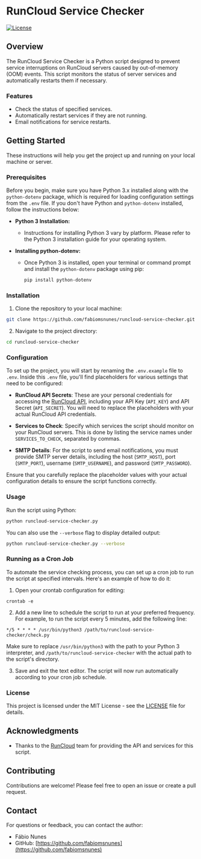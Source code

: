 # RunCloud Service Checker

[![License](https://img.shields.io/github/license/fabiomsnunes/runcloud-service-checker)](https://github.com/fabiomsnunes/runcloud-service-checker/blob/main/LICENSE)

## Overview

The RunCloud Service Checker is a Python script designed to prevent service interruptions on RunCloud servers caused by out-of-memory (OOM) events. This script monitors the status of server services and automatically restarts them if necessary.

### Features

- Check the status of specified services.
- Automatically restart services if they are not running.
- Email notifications for service restarts.

## Getting Started

These instructions will help you get the project up and running on your local machine or server.

### Prerequisites

Before you begin, make sure you have Python 3.x installed along with the `python-dotenv` package, which is required for loading configuration settings from the `.env` file. If you don't have Python and `python-dotenv` installed, follow the instructions below:

- **Python 3 Installation:**
  - Instructions for installing Python 3 vary by platform. Please refer to the Python 3 installation guide for your operating system.

- **Installing python-dotenv:**
  - Once Python 3 is installed, open your terminal or command prompt and install the `python-dotenv` package using pip:
    ```bash
    pip install python-dotenv
    ```

### Installation

1. Clone the repository to your local machine:

```bash
git clone https://github.com/fabiomsnunes/runcloud-service-checker.git
```

2. Navigate to the project directory:

```bash
cd runcloud-service-checker
```

### Configuration

To set up the project, you will start by renaming the `.env.example` file to `.env`. Inside this `.env` file, you'll find placeholders for various settings that need to be configured:

- **RunCloud API Secrets**: These are your personal credentials for accessing the [RunCloud API](https://runcloud.io/docs/api), including your API Key (`API_KEY`) and API Secret (`API_SECRET`). You will need to replace the placeholders with your actual RunCloud API credentials.

- **Services to Check**: Specify which services the script should monitor on your RunCloud servers. This is done by listing the service names under `SERVICES_TO_CHECK`, separated by commas.

- **SMTP Details**: For the script to send email notifications, you must provide SMTP server details, including the host (`SMTP_HOST`), port (`SMTP_PORT`), username (`SMTP_USERNAME`), and password (`SMTP_PASSWORD`).

Ensure that you carefully replace the placeholder values with your actual configuration details to ensure the script functions correctly.


### Usage

Run the script using Python:

```bash
python runcloud-service-checker.py
```

You can also use the `--verbose` flag to display detailed output:

```bash
python runcloud-service-checker.py --verbose
```

### Running as a Cron Job

To automate the service checking process, you can set up a cron job to run the script at specified intervals. Here's an example of how to do it:

1. Open your crontab configuration for editing:

```
crontab -e
```

2. Add a new line to schedule the script to run at your preferred frequency. For example, to run the script every 5 minutes, add the following line:

```
*/5 * * * * /usr/bin/python3 /path/to/runcloud-service-checker/check.py
```

Make sure to replace `/usr/bin/python3` with the path to your Python 3 interpreter, and `/path/to/runcloud-service-checker` with the actual path to the script's directory.

3. Save and exit the text editor. The script will now run automatically according to your cron job schedule.

### License

This project is licensed under the MIT License - see the [LICENSE](LICENSE) file for details.

## Acknowledgments

- Thanks to the [RunCloud](https://runcloud.io/) team for providing the API and services for this script.

## Contributing

Contributions are welcome! Please feel free to open an issue or create a pull request.

## Contact

For questions or feedback, you can contact the author:

- Fábio Nunes
- GitHub: [https://github.com/fabiomsnunes](https://github.com/fabiomsnunes)
